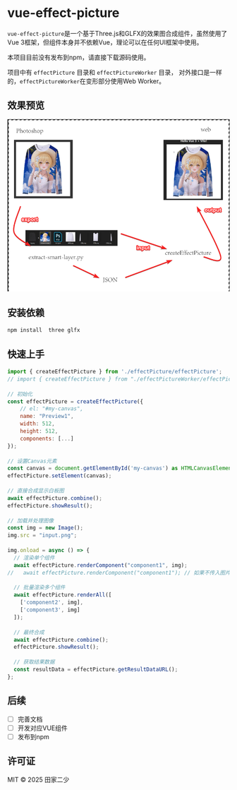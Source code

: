 # vue-effect-picture

`vue-effect-picture`是一个基于Three.js和GLFX的效果图合成组件，虽然使用了Vue 3框架，但组件本身并不依赖Vue，理论可以在任何UI框架中使用。

本项目目前没有发布到npm，请直接下载源码使用。

项目中有 `effectPicture` 目录和 `effectPictureWorker` 目录， 对外接口是一样的，`effectPictureWorker`在变形部分使用Web Worker。

## 效果预览

![alt text](public/image.png)

## 安装依赖

```bash
npm install  three glfx
```

## 快速上手

```js
import { createEffectPicture } from './effectPicture/effectPicture';
// import { createEffectPicture } from "./effectPictureWorker/effectPicture";

// 初始化
const effectPicture = createEffectPicture({
    // el: "#my-canvas",
    name: "Preview1",
    width: 512,
    height: 512,
    components: [...]
});

// 设置Canvas元素
const canvas = document.getElementById('my-canvas') as HTMLCanvasElement;
effectPicture.setElement(canvas);

// 直接合成显示白板图
await effectPicture.combine();
effectPicture.showResult();

// 加载并处理图像
const img = new Image();
img.src = "input.png";

img.onload = async () => {
  // 渲染单个组件
  await effectPicture.renderComponent("component1", img);
//   await effectPicture.renderComponent("component1"); // 如果不传入图片，则渲染默认白板
  
  // 批量渲染多个组件
  await effectPicture.renderAll([
    ['component2', img],
    ['component3', img]
  ]);
  
  // 最终合成
  await effectPicture.combine();
  effectPicture.showResult();
  
  // 获取结果数据
  const resultData = effectPicture.getResultDataURL();
};
```

## 后续

- [ ] 完善文档
- [ ] 开发对应VUE组件
- [ ] 发布到npm

## 许可证

MIT © 2025 田家二少
